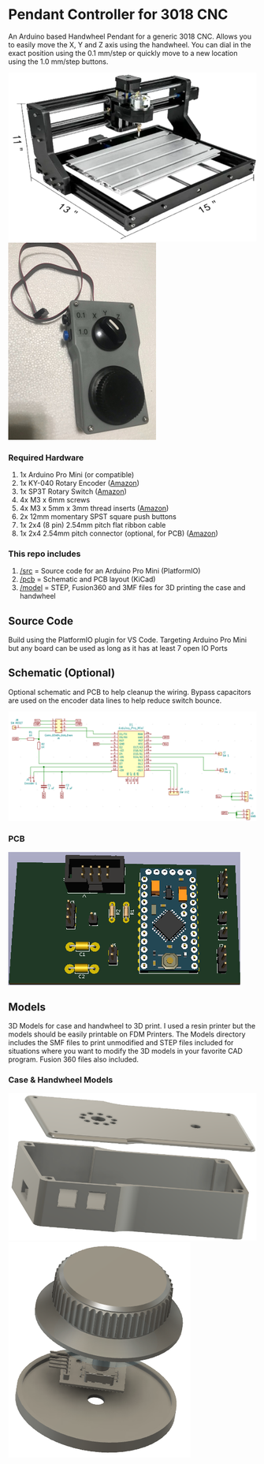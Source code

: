 # Pendant Controller for 3018 CNC
An Arduino based Handwheel Pendant for a generic 3018 CNC.  Allows you to easily move the X, Y and Z axis using the handwheel.  You can dial in the exact position using the 0.1 mm/step or quickly move to a new location using the 1.0 mm/step buttons.

![3018 CNC](media/3018cnc.png)
![](media/pendant.png)


### Required Hardware
1. 1x Arduino Pro Mini (or compatible)
1. 1x KY-040 Rotary Encoder ([Amazon](https://www.amazon.com/gp/product/B07D356LRH/ref=ppx_yo_dt_b_asin_title_o04_s00?ie=UTF8&psc=1))
1. 1x SP3T Rotary Switch ([Amazon](https://www.amazon.com/gp/product/B018LYU3OO/ref=ppx_yo_dt_b_asin_title_o01_s00?ie=UTF8&psc=1))
1. 4x M3 x 6mm screws
1. 4x M3 x 5mm x 3mm thread inserts ([Amazon](https://www.amazon.com/cSeao-120pcs-Inserted-Knurled-Embedded/dp/B07D683Q26/ref=sr_1_4?crid=11IEQW4CEOOYW&keywords=m3%2B5mm%2Bthread%2Binserts&qid=1643132299&sprefix=m3%2B5mm%2Bthread%2Binserts%2Caps%2C78&sr=8-4&th=1]))
1. 2x 12mm momentary SPST square push buttons
1. 1x 2x4 (8 pin) 2.54mm pitch flat ribbon cable
1. 1x 2x4 2.54mm pitch connector (optional, for PCB) ([Amazon](https://www.amazon.com/gp/product/B07WPBQPBT/ref=ppx_yo_dt_b_asin_title_o03_s00?ie=UTF8&psc=1))


### This repo includes
1. [/src](/src) = Source code for an Arduino Pro Mini (PlatformIO)
1. [/pcb](/pcb) = Schematic and PCB layout (KiCad)
1. [/model](/model) = STEP, Fusion360 and 3MF files for 3D printing the case and handwheel

## Source Code
Build using the PlatformIO plugin for VS Code.  Targeting Arduino Pro Mini but any board can be used as long as it has at least 7 open IO Ports

## Schematic (Optional) 
Optional schematic and PCB to help cleanup the wiring.  Bypass capacitors are used on the encoder data lines to help reduce switch bounce.

![Schematic](media/schematic.png)
### PCB
![Circuit](media/pcb.png)

## Models
3D Models for case and handwheel to 3D print.  I used a resin printer but the models should be easily printable on FDM Printers.  The Models directory includes the SMF files to print unmodified and STEP files included for situations where you want to modify the 3D models in your favorite CAD program.  Fusion 360 files also included.

### Case & Handwheel Models

![Case](media/case.png) 
![Handwheel](media/Handwheel.png)